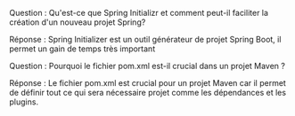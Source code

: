 Question : Qu'est-ce que Spring Initializr et comment peut-il faciliter la
création d'un nouveau projet Spring?

Réponse : Spring Initializer est un outil générateur de projet Spring Boot,
il permet un gain de temps très important

Question : Pourquoi le fichier pom.xml est-il crucial dans un projet Maven ?

Réponse : Le fichier pom.xml est crucial pour un projet Maven car il permet
de définir tout ce qui sera nécessaire projet comme les dépendances et les plugins.

